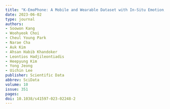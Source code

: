 ```yaml
---
title: "K-EmoPhone: A Mobile and Wearable Dataset with In-Situ Emotion, Stress, and Attention Labels"
date: 2023-06-02
type: journal
authors: 
- Soowon Kang
- Woohyeok Choi
- Cheul Young Park
- Narae Cha
- Auk Kim
- Ahsan Habib Khandoker
- Leontios Hadjileontiadis
- Heepyung Kim
- Yong Jeong
- Uichin Lee 
publisher: Scientific Data
abbrev: SciData
volume: 10
issue: 351
pages: 
doi: 10.1038/s41597-023-02248-2
---
```

